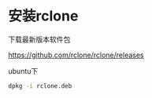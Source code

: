 # 安装rclone

下载最新版本软件包

<https://github.com/rclone/rclone/releases>

ubuntu下

```bash
dpkg -i rclone.deb
```
